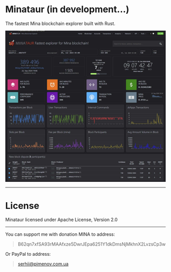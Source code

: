 # Minataur (in development...)

The fastest Mina blockchain explorer built with Rust.

<p align="center">
    <img src="index.jpg"/>
</p>

---

# License
Minataur licensed under Apache License, Version 2.0

---

You can support me with donation MINA to address:
> B62qn7xfSA93rMAAfxze5DwrJEpa6251Y1dkDmsNjMkhnX2LvzsCp3w

Or PayPal to address:
> serhii@pimenov.com.ua